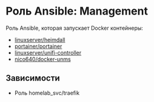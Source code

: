 # Роль Ansible: Management

Роль Ansible, которая запускает Docker контейнеры:

* [linuxserver/heimdall](https://hub.docker.com/r/linuxserver/heimdall)
* [portainer/portainer](https://hub.docker.com/r/portainer/portainer)
* [linuxserver/unifi-controller](https://hub.docker.com/r/linuxserver/unifi-controller)
* [nico640/docker-unms](https://hub.docker.com/r/nico640/docker-unms)

## Зависимости

* Роль homelab_svc/traefik
